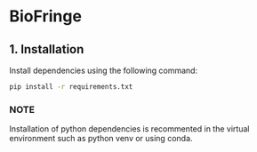 # BioFringe

## 1. Installation

Install dependencies using the following command:

```bash
pip install -r requirements.txt
```

### NOTE
Installation of python dependencies is recommented in the virtual environment such as python venv or using conda.
